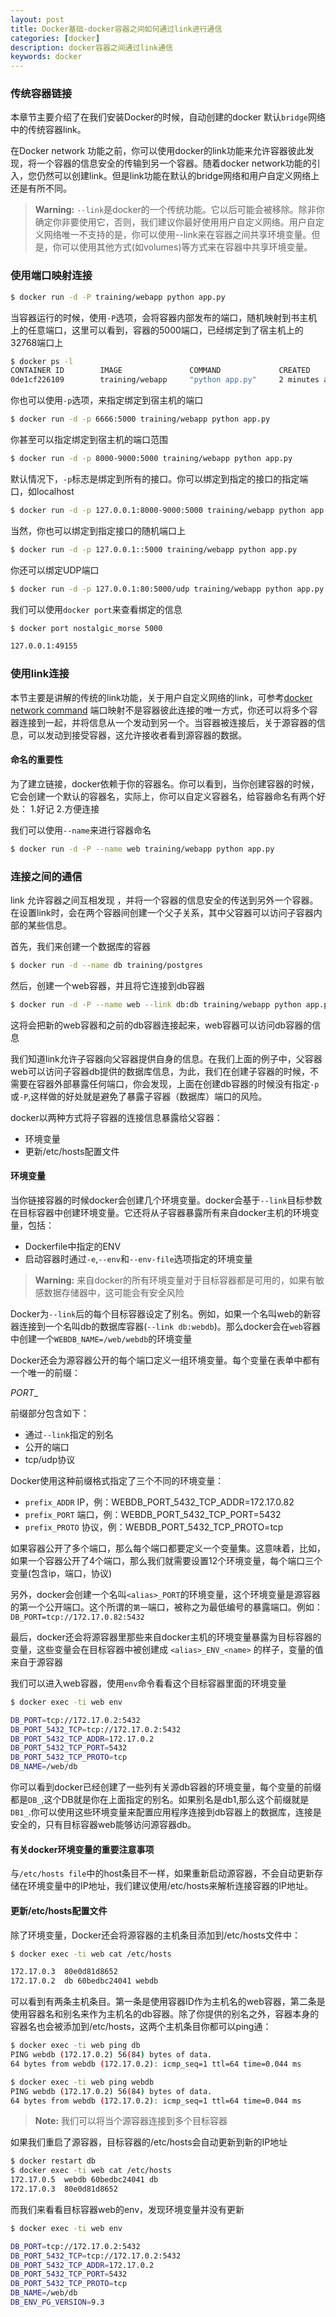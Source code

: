 ```yaml
---
layout: post
title: Docker基础-docker容器之间如何通过link进行通信
categories: [docker]
description: docker容器之间通过link通信
keywords: docker
---
```

### 传统容器链接

本章节主要介绍了在我们安装Docker的时候，自动创建的docker 默认`bridge`网络中的传统容器link。
<!--more-->
在Docker network 功能之前，你可以使用docker的link功能来允许容器彼此发现，将一个容器的信息安全的传输到另一个容器。随着docker network功能的引入，您仍然可以创建link。但是link功能在默认的bridge网络和用户自定义网络上还是有所不同。

> **Warning:** `--link`是docker的一个传统功能。它以后可能会被移除。除非你确定你非要使用它，否则，我们建议你最好使用用户自定义网络。用户自定义网络唯一不支持的是，你可以使用--link来在容器之间共享环境变量。但是，你可以使用其他方式(如volumes)等方式来在容器中共享环境变量。


### 使用端口映射连接

```bash
$ docker run -d -P training/webapp python app.py
```
当容器运行的时候，使用`-P`选项，会将容器内部发布的端口，随机映射到书主机上的任意端口，这里可以看到，容器的5000端口，已经绑定到了宿主机上的32768端口上
```bash
$ docker ps -l
CONTAINER ID        IMAGE               COMMAND             CREATED             STATUS              PORTS                     NAMES
0de1cf226109        training/webapp     "python app.py"     2 minutes ago       Up 2 minutes        0.0.0.0:32768->5000/tcp   stoic_lamport
```
你也可以使用`-p`选项，来指定绑定到宿主机的端口
```bash
$ docker run -d -p 6666:5000 training/webapp python app.py
```

你甚至可以指定绑定到宿主机的端口范围
```bash
$ docker run -d -p 8000-9000:5000 training/webapp python app.py
```

默认情况下，`-p`标志是绑定到所有的接口。你可以绑定到指定的接口的指定端口，如localhost
```bash
$ docker run -d -p 127.0.0.1:8000-9000:5000 training/webapp python app.py
```

当然，你也可以绑定到指定接口的随机端口上
```bash
$ docker run -d -p 127.0.0.1::5000 training/webapp python app.py
```

你还可以绑定UDP端口
```bash
$ docker run -d -p 127.0.0.1:80:5000/udp training/webapp python app.py
```

我们可以使用`docker port`来查看绑定的信息
```bash
$ docker port nostalgic_morse 5000

127.0.0.1:49155
```

### 使用link连接

本节主要是讲解的传统的link功能，关于用户自定义网络的link，可参考[docker network command](https://kevinguo.me/2017/07/06/Docker-network-command/)
端口映射不是容器彼此连接的唯一方式，你还可以将多个容器连接到一起，并将信息从一个发动到另一个。当容器被连接后，关于源容器的信息，可以发动到接受容器，这允许接收者看到源容器的数据。

#### 命名的重要性

为了建立链接，docker依赖于你的容器名。你可以看到，当你创建容器的时候，它会创建一个默认的容器名，实际上，你可以自定义容器名，给容器命名有两个好处：
1.好记
2.方便连接

我们可以使用`--name`来进行容器命名
```bash
$ docker run -d -P --name web training/webapp python app.py
```

### 连接之间的通信

link 允许容器之间互相发现 ，并将一个容器的信息安全的传送到另外一个容器。在设置link时，会在两个容器间创建一个父子关系，其中父容器可以访问子容器内部的某些信息。

首先，我们来创建一个数据库的容器
```bash
$ docker run -d --name db training/postgres
```

然后，创建一个web容器，并且将它连接到db容器
```bash
$ docker run -d -P --name web --link db:db training/webapp python app.py
```
这将会把新的web容器和之前的db容器连接起来，web容器可以访问db容器的信息

我们知道link允许子容器向父容器提供自身的信息。在我们上面的例子中，父容器web可以访问子容器db提供的数据库信息，为此，我们在创建子容器的时候，不需要在容器外部暴露任何端口，你会发现，上面在创建db容器的时候没有指定`-p`或`-P`,这样做的好处就是避免了暴露子容器（数据库）端口的风险。

docker以两种方式将子容器的连接信息暴露给父容器：
* 环境变量
* 更新/etc/hosts配置文件

#### 环境变量

当你链接容器的时候docker会创建几个环境变量。docker会基于`--link`目标参数在目标容器中创建环境变量。它还将从子容器暴露所有来自docker主机的环境变量，包括：
* Dockerfile中指定的ENV
* 启动容器时通过`-e`,`--env`和`--env-file`选项指定的环境变量

> **Warning:** 来自docker的所有环境变量对于目标容器都是可用的，如果有敏感数据存储器中，这可能会有安全风险

Docker为`--link`后的每个目标容器设定了别名。例如，如果一个名叫web的新容器连接到一个名叫db的数据库容器(`--link db:webdb`)。那么docker会在`web`容器中创建一个`WEBDB_NAME=/web/webdb`的环境变量

Docker还会为源容器公开的每个端口定义一组环境变量。每个变量在表单中都有一个唯一的前缀：

<name>_PORT_<port>_<protocol>

前缀部分包含如下：

* 通过`--link`指定的别名
* 公开的端口
* tcp/udp协议

Docker使用这种前缀格式指定了三个不同的环境变量：

* `prefix_ADDR` IP，例：WEBDB_PORT_5432_TCP_ADDR=172.17.0.82
* `prefix_PORT` 端口，例：WEBDB_PORT_5432_TCP_PORT=5432
* `prefix_PROTO` 协议，例：WEBDB_PORT_5432_TCP_PROTO=tcp

如果容器公开了多个端口，那么每个端口都要定义一个变量集。这意味着，比如，如果一个容器公开了4个端口，那么我们就需要设置12个环境变量，每个端口三个变量(包含ip，端口，协议)

另外，docker会创建一个名叫`<alias>_PORT`的环境变量，这个环境变量是源容器的第一个公开端口。这个所谓的`第一`端口，被称之为最低编号的暴露端口。例如：`DB_PORT=tcp://172.17.0.82:5432`

最后，docker还会将源容器里那些来自docker主机的环境变量暴露为目标容器的变量，这些变量会在目标容器中被创建成 `<alias>_ENV_<name>` 的样子，变量的值来自于源容器

我们可以进入web容器，使用`env`命令看看这个目标容器里面的环境变量

```bash
$ docker exec -ti web env

DB_PORT=tcp://172.17.0.2:5432
DB_PORT_5432_TCP=tcp://172.17.0.2:5432
DB_PORT_5432_TCP_ADDR=172.17.0.2
DB_PORT_5432_TCP_PORT=5432
DB_PORT_5432_TCP_PROTO=tcp
DB_NAME=/web/db
```
你可以看到docker已经创建了一些列有关源db容器的环境变量，每个变量的前缀都是`DB_`,这个DB就是你在上面指定的别名。如果别名是db1,那么这个前缀就是`DB1_`.你可以使用这些环境变量来配置应用程序连接到db容器上的数据库，连接是安全的，只有目标容器web能够访问源容器db。

#### 有关docker环境变量的重要注意事项

与`/etc/hosts file`中的host条目不一样，如果重新启动源容器，不会自动更新存储在环境变量中的IP地址，我们建议使用/etc/hosts来解析连接容器的IP地址。

#### 更新/etc/hosts配置文件

除了环境变量，Docker还会将源容器的主机条目添加到/etc/hosts文件中：
```bash
$ docker exec -ti web cat /etc/hosts

172.17.0.3	80e0d81d8652
172.17.0.2	db 60bedbc24041 webdb
```
可以看到有两条主机条目。第一条是使用容器ID作为主机名的web容器，第二条是使用容器名和别名来作为主机名的db容器。除了你提供的别名之外，容器本身的容器名也会被添加到/etc/hosts，这两个主机条目你都可以ping通：
```bash
$ docker exec -ti web ping db
PING webdb (172.17.0.2) 56(84) bytes of data.
64 bytes from webdb (172.17.0.2): icmp_seq=1 ttl=64 time=0.044 ms

$ docker exec -ti web ping webdb
PING webdb (172.17.0.2) 56(84) bytes of data.
64 bytes from webdb (172.17.0.2): icmp_seq=1 ttl=64 time=0.044 ms
```
> **Note:** 我们可以将当个源容器连接到多个目标容器

如果我们重启了源容器，目标容器的/etc/hosts会自动更新到新的IP地址
```bash
$ docker restart db
$ docker exec -ti web cat /etc/hosts
172.17.0.5	webdb 60bedbc24041 db
172.17.0.3	80e0d81d8652
```
而我们来看看目标容器web的env，发现环境变量并没有更新
```bash
$ docker exec -ti web env

DB_PORT=tcp://172.17.0.2:5432
DB_PORT_5432_TCP=tcp://172.17.0.2:5432
DB_PORT_5432_TCP_ADDR=172.17.0.2
DB_PORT_5432_TCP_PORT=5432
DB_PORT_5432_TCP_PROTO=tcp
DB_NAME=/web/db
DB_ENV_PG_VERSION=9.3
```
